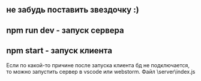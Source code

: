 ## не забудь поставить звездочку :)

## npm run dev - запуск сервера

## npm start - запуск клиента





Если по какой-то причине после запуска клиента бд не подключается, то можно запустить сервер в vscode или webstorm. Файл \server\index.js

